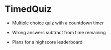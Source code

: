 # TimedQuiz

* Multiple choice quiz with a countdown timer

* Wrong answers subtract from time remaining

* Plans for a highscore leaderboard